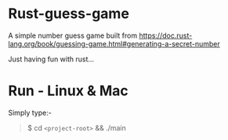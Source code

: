 # Rust-guess-game
A simple number guess game built from https://doc.rust-lang.org/book/guessing-game.html#generating-a-secret-number

Just having fun with rust...

# Run - Linux & Mac

Simply type:-
> $ cd `<project-root>` && ./main
